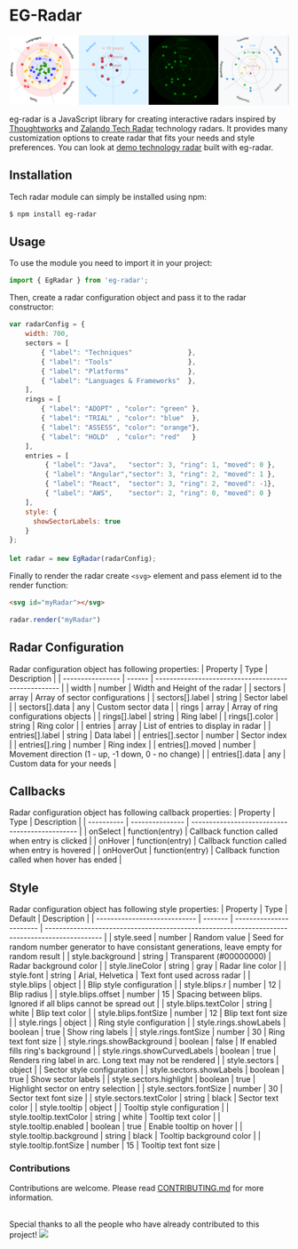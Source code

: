 # EG-Radar

<img src="radars.PNG" width="888">

eg-radar is a JavaScript library for creating interactive radars inspired by [Thoughtworks](https://www.thoughtworks.com/radar) and [Zalando Tech Radar](https://opensource.zalando.com/tech-radar/) technology radars. It provides many customization options to create radar that fits your needs and style preferences. You can look at [demo technology radar](https://eg-radar-demo.stackblitz.io/) built with eg-radar.


## Installation
Tech radar module can simply be installed using npm:
```sh
$ npm install eg-radar
```

## Usage
To use the module you need to import it in your project:
```javascript
import { EgRadar } from 'eg-radar';
```
Then, create a radar configuration object and pass it to the radar constructor:
```javascript
var radarConfig = {
    width: 700,
    sectors = [
        { "label": "Techniques"              },
        { "label": "Tools"                   },
        { "label": "Platforms"               },
        { "label": "Languages & Frameworks"  },
    ],
    rings = [
        { "label": "ADOPT" , "color": "green" },
        { "label": "TRIAL" , "color": "blue"  },
        { "label": "ASSESS", "color": "orange"},
        { "label": "HOLD"  , "color": "red"   }
    ],
    entries = [
         { "label": "Java",   "sector": 3, "ring": 1, "moved": 0 },
         { "label": "Angular","sector": 3, "ring": 2, "moved": 1 },
         { "label": "React",  "sector": 3, "ring": 2, "moved": -1},
         { "label": "AWS",    "sector": 2, "ring": 0, "moved": 0 }
    ],
    style: {
      showSectorLabels: true
    }
};

let radar = new EgRadar(radarConfig);
```

Finally to render the radar create `<svg>` element and pass element id to the render function:

```html
<svg id="myRadar"></svg>
```
```javascript
radar.render("myRadar")
```

## Radar Configuration
Radar configuration object has following properties:
| Property         | Type   | Description                                         |
| ---------------- | ------ | --------------------------------------------------- |
| width            | number | Width and Height of the radar                       |
| sectors          | array  | Array of sector configurations                      |
| sectors[].label  | string | Sector label                                        |
| sectors[].data   | any    | Custom sector data                                  |
| rings            | array  | Array of ring configurations objects                |
| rings[].label    | string | Ring label                                          |
| rings[].color    | string | Ring color                                          |
| entries          | array  | List of entries to display in radar                 |
| entries[].label  | string | Data label                                          |
| entries[].sector | number | Sector index                                        |
| entries[].ring   | number | Ring index                                          |
| entries[].moved  | number | Movement direction (1 - up, -1 down, 0 - no change) |
| entries[].data   | any    | Custom data for your needs                          |

## Callbacks
Radar configuration object has following callback properties:
| Property   | Type            | Description                                    |
| ---------- | --------------- | ---------------------------------------------- |
| onSelect   | function(entry) | Callback function called when entry is clicked |
| onHover    | function(entry) | Callback function called when entry is hovered |
| onHoverOut | function(entry) | Callback function called when hover has ended  |

## Style
Radar configuration object has following style properties:
| Property                     | Type    | Default                 | Description                                                                                    |
| ---------------------------- | ------- | ----------------------- | ---------------------------------------------------------------------------------------------- |
| style.seed                   | number  | Random value            | Seed for random number generator to have consistant generations, leave empty for random result |
| style.background             | string  | Transparent (#00000000) | Radar background color                                                                         |
| style.lineColor              | string  | gray                    | Radar line color                                                                               |
| style.font                   | string  | Arial, Helvetica        | Text font used across radar                                                                    |
| style.blips                  | object  |                         | Blip style configuration                                                                       |
| style.blips.r                | number  | 12                      | Blip radius                                                                                    |
| style.blips.offset           | number  | 15                      | Spacing between blips. Ignored if all blips cannot be spread out                               |
| style.blips.textColor        | string  | white                   | Blip text color                                                                                |
| style.blips.fontSize         | number  | 12                      | Blip text font size                                                                            |
| style.rings                  | object  |                         | Ring style configuration                                                                       |
| style.rings.showLabels       | boolean | true                    | Show ring labels                                                                               |
| style.rings.fontSize         | number  | 30                      | Ring text font size                                                                            |
| style.rings.showBackground   | boolean | false                   | If enabled fills ring's background                                                             |
| style.rings.showCurvedLabels | boolean | true                    | Renders ring label in arc. Long text may not be rendered                                       |
| style.sectors                | object  |                         | Sector style configuration                                                                     |
| style.sectors.showLabels     | boolean | true                    | Show sector labels                                                                             |
| style.sectors.highlight      | boolean | true                    | Highlight sector on entry selection                                                            |
| style.sectors.fontSize       | number  | 30                      | Sector text font size                                                                          |
| style.sectors.textColor      | string  | black                   | Sector text color                                                                              |
| style.tooltip                | object  |                         | Tooltip style configuration                                                                    |
| style.tooltip.textColor      | string  | white                   | Tooltip text color                                                                             |
| style.tooltip.enabled        | boolean | true                    | Enable tooltip on hover                                                                        |
| style.tooltip.background     | string  | black                   | Tooltip background color                                                                       |
| style.tooltip.fontSize       | number  | 15                      | Tooltip text font size                                                                         |

### Contributions

Contributions are welcome. Please read [CONTRIBUTING.md](https://github.com/EdgarsGarsneks/eg-radar/blob/main/CONTRIBUTING.md) for more information. <br><br>

Special thanks to all the people who have already contributed to this project! 
<a href="https://github.com/EdgarsGarsneks/eg-radar/graphs/contributors">
  <img src="https://contrib.rocks/image?repo=EdgarsGarsneks/eg-radar" />
</a>